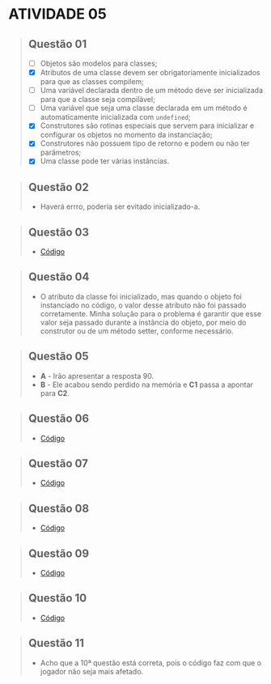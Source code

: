 # ATIVIDADE 05

> ## **Questão 01**
> - [ ] Objetos são modelos para classes;
> - [x] Atributos de uma classe devem ser obrigatoriamente inicializados para que as classes compilem;
> - [ ] Uma variável declarada dentro de um método deve ser inicializada para que a classe seja compilável;
> - [ ] Uma variável que seja uma classe declarada em um método é automaticamente inicializada com `undefined`;
> - [x] Construtores são rotinas especiais que servem para inicializar e configurar os objetos no momento da instanciação;
> - [x] Construtores não possuem tipo de retorno e podem ou não ter parâmetros;
> - [x] Uma classe pode ter várias instâncias.

> ## **Questão 02**
> * Haverá errro, poderia ser evitado inicializado-a.

> ## **Questão 03**
> - [Código](https://github.com/KaioGabriel-the/Programa-orientada-a-objetos/tree/f31beed267f1d2dbc0a55a19fdeb5c6662087b8b/atividade05/out/production/questoes/reservahotel)

> ## **Questão 04**
> * O atributo da classe foi inicializado, mas quando o objeto foi instanciado no código, o valor desse atributo não foi passado corretamente. Minha solução para o problema é garantir que esse valor seja passado durante a instância do objeto, por meio do construtor ou de um método setter, conforme necessário.

> ## **Questão 05**
> - **A** - Irão apresentar a resposta 90.
> - **B** - Ele acabou sendo perdido na memória e **C1** passa a apontar para **C2**.

> ## **Questão 06**
> - [Código](https://github.com/KaioGabriel-the/Programa-orientada-a-objetos/tree/ea7a50d2fb7af6db58884cd4b6a2ae8b89aaaad7/atividade05/out/production/questoes/saudacao)

> ## **Questão 07**
> - [Código](https://github.com/KaioGabriel-the/Programa-orientada-a-objetos/tree/219f7456935b08c8805919a8941cf0f23067fd7d/atividade05/out/production/questoes/triangulo)

> ## **Questão 08**
> - [Código](https://github.com/KaioGabriel-the/Programa-orientada-a-objetos/tree/c90aa59c87db143f7349d56d8ae037709a6393e7/atividade05/out/production/questoes/equipamento)

> ## **Questão 09**
> - [Código](https://github.com/KaioGabriel-the/Programa-orientada-a-objetos/tree/44561f29e4bc29ff65d684350172c1797a9a057b/atividade05/out/production/questoes/conta)

> ## **Questão 10**
> - [Código](https://github.com/KaioGabriel-the/Programa-orientada-a-objetos/tree/0c4b8af1787d18d150b1b1fd86fc3cee4d8bc08e/atividade05/out/production/questoes/jogador)

> ## **Questão 11**
> - Acho que a 10ª questão está correta, pois o código faz com que o jogador não seja mais afetado.
